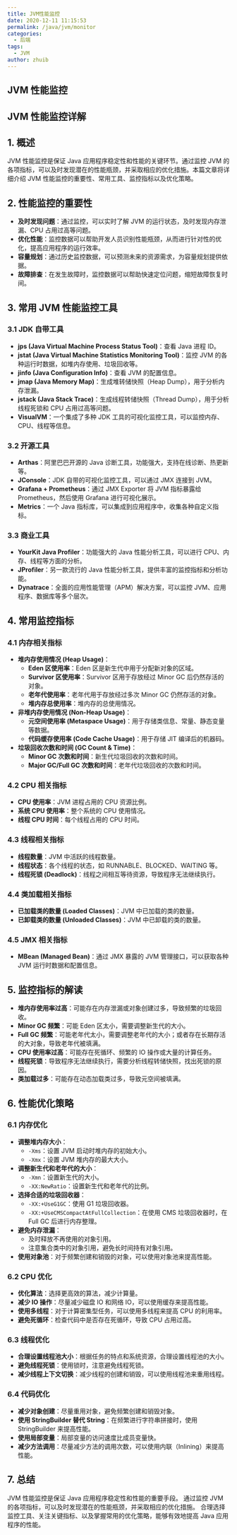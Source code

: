 ```yaml
---
title: JVM性能监控
date: 2020-12-11 11:15:53
permalink: /java/jvm/monitor
categories:
  - 后端
tags:
  - JVM
author: zhuib
---
```


## JVM 性能监控
## JVM 性能监控详解

## 1. 概述

JVM 性能监控是保证 Java 应用程序稳定性和性能的关键环节。通过监控 JVM 的各项指标，可以及时发现潜在的性能瓶颈，并采取相应的优化措施。本篇文章将详细介绍 JVM 性能监控的重要性、常用工具、监控指标以及优化策略。

## 2. 性能监控的重要性

*   **及时发现问题**：通过监控，可以实时了解 JVM 的运行状态，及时发现内存泄漏、CPU 占用过高等问题。
*   **优化性能**：监控数据可以帮助开发人员识别性能瓶颈，从而进行针对性的优化，提高应用程序的运行效率。
*   **容量规划**：通过历史监控数据，可以预测未来的资源需求，为容量规划提供依据。
*   **故障排查**：在发生故障时，监控数据可以帮助快速定位问题，缩短故障恢复时间。

## 3. 常用 JVM 性能监控工具

### 3.1 JDK 自带工具

*   **jps (Java Virtual Machine Process Status Tool)**：查看 Java 进程 ID。
*   **jstat (Java Virtual Machine Statistics Monitoring Tool)**：监控 JVM 的各种运行时数据，如堆内存使用、垃圾回收等。
*   **jinfo (Java Configuration Info)**：查看 JVM 的配置信息。
*   **jmap (Java Memory Map)**：生成堆转储快照（Heap Dump），用于分析内存泄漏。
*   **jstack (Java Stack Trace)**：生成线程转储快照（Thread Dump），用于分析线程死锁和 CPU 占用过高等问题。
*   **VisualVM**：一个集成了多种 JDK 工具的可视化监控工具，可以监控内存、CPU、线程等信息。

### 3.2 开源工具

*   **Arthas**：阿里巴巴开源的 Java 诊断工具，功能强大，支持在线诊断、热更新等。
*   **JConsole**：JDK 自带的可视化监控工具，可以通过 JMX 连接到 JVM。
*   **Grafana + Prometheus**：通过 JMX Exporter 将 JVM 指标暴露给 Prometheus，然后使用 Grafana 进行可视化展示。
*   **Metrics**：一个 Java 指标库，可以集成到应用程序中，收集各种自定义指标。

### 3.3 商业工具

*   **YourKit Java Profiler**：功能强大的 Java 性能分析工具，可以进行 CPU、内存、线程等方面的分析。
*   **JProfiler**：另一款流行的 Java 性能分析工具，提供丰富的监控指标和分析功能。
*   **Dynatrace**：全面的应用性能管理（APM）解决方案，可以监控 JVM、应用程序、数据库等多个层次。

## 4. 常用监控指标

### 4.1 内存相关指标

*   **堆内存使用情况 (Heap Usage)**：
    *   **Eden 区使用率**：Eden 区是新生代中用于分配新对象的区域。
    *   **Survivor 区使用率**：Survivor 区用于存放经过 Minor GC 后仍然存活的对象。
    *   **老年代使用率**：老年代用于存放经过多次 Minor GC 仍然存活的对象。
    *   **堆内存总使用率**：堆内存的总使用情况。
*   **非堆内存使用情况 (Non-Heap Usage)**：
    *   **元空间使用率 (Metaspace Usage)**：用于存储类信息、常量、静态变量等数据。
    *   **代码缓存使用率 (Code Cache Usage)**：用于存储 JIT 编译后的机器码。
*   **垃圾回收次数和时间 (GC Count & Time)**：
    *   **Minor GC 次数和时间**：新生代垃圾回收的次数和时间。
    *   **Major GC/Full GC 次数和时间**：老年代垃圾回收的次数和时间。

### 4.2 CPU 相关指标

*   **CPU 使用率**：JVM 进程占用的 CPU 资源比例。
*   **系统 CPU 使用率**：整个系统的 CPU 使用情况。
*   **线程 CPU 时间**：每个线程占用的 CPU 时间。

### 4.3 线程相关指标

*   **线程数量**：JVM 中活跃的线程数量。
*   **线程状态**：各个线程的状态，如 RUNNABLE、BLOCKED、WAITING 等。
*   **线程死锁 (Deadlock)**：线程之间相互等待资源，导致程序无法继续执行。

### 4.4 类加载相关指标

*   **已加载类的数量 (Loaded Classes)**：JVM 中已加载的类的数量。
*   **已卸载类的数量 (Unloaded Classes)**：JVM 中已卸载的类的数量。

### 4.5 JMX 相关指标

*   **MBean (Managed Bean)**：通过 JMX 暴露的 JVM 管理接口，可以获取各种 JVM 运行时数据和配置信息。

## 5. 监控指标的解读

*   **堆内存使用率过高**：可能存在内存泄漏或对象创建过多，导致频繁的垃圾回收。
*   **Minor GC 频繁**：可能 Eden 区太小，需要调整新生代的大小。
*   **Full GC 频繁**：可能老年代太小，需要调整老年代的大小；或者存在长期存活的大对象，导致老年代被填满。
*   **CPU 使用率过高**：可能存在死循环、频繁的 IO 操作或大量的计算任务。
*   **线程死锁**：导致程序无法继续执行，需要分析线程转储快照，找出死锁的原因。
*   **类加载过多**：可能存在动态加载类过多，导致元空间被填满。

## 6. 性能优化策略

### 6.1 内存优化

*   **调整堆内存大小**：
    *   `-Xms`：设置 JVM 启动时堆内存的初始大小。
    *   `-Xmx`：设置 JVM 堆内存的最大大小。
*   **调整新生代和老年代的大小**：
    *   `-Xmn`：设置新生代的大小。
    *   `-XX:NewRatio`：设置新生代和老年代的比例。
*   **选择合适的垃圾回收器**：
    *   `-XX:+UseG1GC`：使用 G1 垃圾回收器。
    *   `-XX:+UseCMSCompactAtFullCollection`：在使用 CMS 垃圾回收器时，在 Full GC 后进行内存整理。
*   **避免内存泄漏**：
    *   及时释放不再使用的对象引用。
    *   注意集合类中的对象引用，避免长时间持有对象引用。
*   **使用对象池**：对于频繁创建和销毁的对象，可以使用对象池来提高性能。

### 6.2 CPU 优化

*   **优化算法**：选择更高效的算法，减少计算量。
*   **减少 IO 操作**：尽量减少磁盘 IO 和网络 IO，可以使用缓存来提高性能。
*   **使用多线程**：对于计算密集型任务，可以使用多线程来提高 CPU 的利用率。
*   **避免死循环**：检查代码中是否存在死循环，导致 CPU 占用过高。

### 6.3 线程优化

*   **合理设置线程池大小**：根据任务的特点和系统资源，合理设置线程池的大小。
*   **避免线程死锁**：使用锁时，注意避免线程死锁。
*   **减少线程上下文切换**：减少线程的创建和销毁，可以使用线程池来重用线程。

### 6.4 代码优化

*   **减少对象创建**：尽量重用对象，避免频繁创建和销毁对象。
*   **使用 StringBuilder 替代 String**：在频繁进行字符串拼接时，使用 StringBuilder 来提高性能。
*   **使用局部变量**：局部变量的访问速度比成员变量快。
*   **减少方法调用**：尽量减少方法的调用次数，可以使用内联（Inlining）来提高性能。

## 7. 总结

JVM 性能监控是保证 Java 应用程序稳定性和性能的重要手段。 通过监控 JVM 的各项指标，可以及时发现潜在的性能瓶颈，并采取相应的优化措施。 合理选择监控工具、关注关键指标、以及掌握常用的优化策略，能够有效地提高 Java 应用程序的性能。
